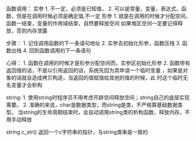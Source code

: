 函数调用：
实参
    1. 不一定，必须是已知值， 
    2. 可以是常量，变量，表达式，函数，但是在调用时候必须是确定值,不一定
形参
    1. 就是在调用的时候才分配空间，函数一结束，变量的作用域结束，自然要释放空间
       如果堆区空间一定要记得释放，否则内存泄露

步骤：
    1. 记住调用函数的下一条语句地址
    2. 实参去初始化形参，函数压栈
    3. 函数出栈
    4. 回到函数调用的下一条语句

心得：
    1. 函数在调用的时候才是形参分配空间而，实参区初始化形参
    2. 函数带有返回值的话，不是以引用返回的话，系统先回为其申请一个临时变量
       ，如果是对象的话就会造成拷贝构造，当返回的值赋值给其他的值的时候，此
       时这个临时无名变量才会析构

string:
    1. 使用string时程序员不用考虑开辟空间释放空间；string自己的底层实现需要。
    2. 准确的来说，char是数据类型，而string是类，不严格算基础数据类型。
       当string的生命周期结束时，会自动调用string类的析构函数，释放内存，不用手动释放

string c_str()
    返回一个c字符串的指针，与string类串是一致的
    

